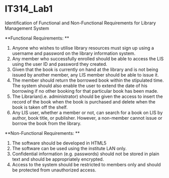 # IT314_Lab1
Identification of Functional and Non-Functional Requirements for Library Management System

**Functional Requirements: **

1) Anyone who wishes to utilise library resources must sign up using a username and password on the library information system.
2) Any member who successfully enrolled should be able to access the LIS using the user ID and password they created.
3) Given that the book is currently on hand at the library and is not being issued by another member, any LIS member should be able to issue it.
4) The member should return the borrowed book within the stipulated time. The system should also enable the user to extend the date of his borrowing if no other booking for that particular book has been made.
5) The Librarian(i.e. administrator) should be given the access to insert the record of the book when the book is purchased and delete when the book is taken off the shelf.
6) Any LIS user, whether a member or not, can search for a book on LIS by author, book title, or publisher. However, a non-member cannot issue or borrow the book from the library.



**Non-Functional Requirements: **

1) The software should be developed in HTML5 
2) The software can be used using the institute LAN only.
3) Confidential information (e.g. passwords) should not be stored in plain text and should be appropriately encrypted.
4) Access to the system should be restricted to members only and should be protected from unauthorized access.

